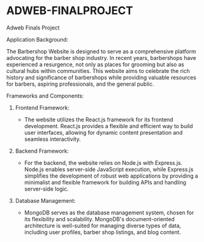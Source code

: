# ADWEB-FINALPROJECT
Adweb Finals Project

Application Background:

The Barbershop Website is designed to serve as a comprehensive platform advocating for the barber shop industry. In recent years, barbershops have experienced a resurgence, not only as places for grooming but also as cultural hubs within communities. This website aims to celebrate the rich history and significance of barbershops while providing valuable resources for barbers, aspiring professionals, and the general public.

Frameworks and Components:

1. Frontend Framework:
   - The website utilizes the React.js framework for its frontend development. React.js provides a flexible and efficient way to build user interfaces, allowing for dynamic content presentation and seamless interactivity.

2. Backend Framework:
   - For the backend, the website relies on Node.js with Express.js. Node.js enables server-side JavaScript execution, while Express.js simplifies the development of robust web applications by providing a minimalist and flexible framework for building APIs and handling server-side logic.

3. Database Management:
   - MongoDB serves as the database management system, chosen for its flexibility and scalability. MongoDB's document-oriented architecture is well-suited for managing diverse types of data, including user profiles, barber shop listings, and blog content.
